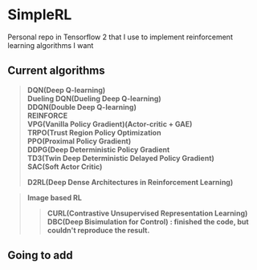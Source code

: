 # SimpleRL
Personal repo in Tensorflow 2 that I use to implement reinforcement learning algorithms I want


## Current algorithms

> **DQN(Deep Q-learning)**<br>
> **Dueling DQN(Dueling Deep Q-learning)**<br>
> **DDQN(Double Deep Q-learning)**<br>
> **REINFORCE**<br>
> **VPG(Vanilla Policy Gradient)(Actor-critic + GAE)**<br>
> **TRPO(Trust Region Policy Optimization**<br>
> **PPO(Proximal Policy Gradient)**<br>
> **DDPG(Deep Deterministic Policy Gradient**<br>
> **TD3(Twin Deep Deterministic Delayed Policy Gradient)**<br>
> **SAC(Soft Actor Critic)**<br>
> 
> **D2RL(Deep Dense Architectures in Reinforcement Learning)**<br>

> **Image based RL**<br>
> > **CURL(Contrastive Unsupervised Representation Learning)**<br>
> > **DBC(Deep Bisimulation for Control) : finished the code, but couldn't reproduce the result.**<br>


## Going to add



